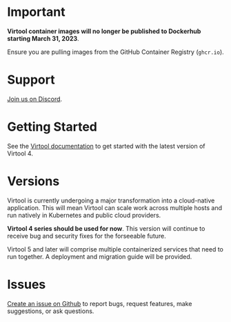 # Important

**Virtool container images will no longer be published to Dockerhub starting March 31, 2023**.

Ensure you are pulling images from the GitHub Container Registry (`ghcr.io`).

# Support

[Join us on Discord](https://discord.gg/rwmM7ZHNp4).

# Getting Started

See the [Virtool documentation](https://www.virtool.ca/docs/manual/start/installation/) to get started with the latest
version of Virtool 4.

# Versions

Virtool is currently undergoing a major transformation into a cloud-native application. This will mean Virtool can scale
work across multiple hosts and run natively in Kubernetes and public cloud providers.

**Virtool 4 series should be used for now**. This version will continue to receive bug and security fixes for the forseeable future.

Virtool 5 and later will comprise multiple containerized services that need to run together. A deployment and migration guide will be provided.

# Issues

[Create an issue on Github](https://github.com/virtool/virtool/issues) to report bugs, request features, make suggestions, or ask questions.

